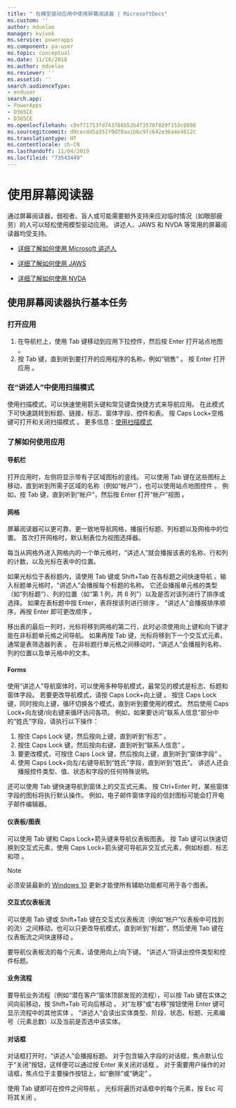 ```yaml
---
title: " 在模型驱动应用中使用屏幕阅读器 | MicrosoftDocs"
ms.custom: ''
author: mduelae
manager: kvivek
ms.service: powerapps
ms.component: pa-user
ms.topic: conceptual
ms.date: 11/16/2018
ms.author: mduelae
ms.reviewer: ''
ms.assetid: ''
search.audienceType:
- enduser
search.app:
- PowerApps
- D365CE
- D365CE
ms.openlocfilehash: c8ef71753fd743788b52b4f3578f829f153c0898
ms.sourcegitcommit: d9cecdd5a35279d78aa1b6c9fc642e36a4e4612c
ms.translationtype: HT
ms.contentlocale: zh-CN
ms.lasthandoff: 11/04/2019
ms.locfileid: "73543449"
---
```

# <a name="use-a-screen-reader"></a>使用屏幕阅读器 


通过屏幕阅读器，弱视者、盲人或可能需要额外支持来应对临时情况（如眼部疲劳）的人可以轻松使用模型驱动应用。 讲述人、JAWS 和 NVDA 等常用的屏幕阅读器均受支持。 

- [详细了解如何使用 Microsoft 讲述人](https://support.microsoft.com/help/22798)
- [详细了解如何使用 JAWS](https://www.freedomscientific.com/Products/Blindness/JawsDocumentation)


- [详细了解如何使用 NVDA](https://www.nvaccess.org/get-help/)


## <a name="basic-tasks-using-a-screen-reader"></a>使用屏幕阅读器执行基本任务 

### <a name="open-an-app"></a>打开应用

1.  在导航栏上，使用 Tab 键移动到应用下拉控件，然后按 Enter 打开站点地图   。
2.  按 Tab 键，直到听到要打开的应用程序的名称，例如“销售”  。 按 Enter 打开应用  。

### <a name="use-scan-mode-in-narrator"></a>在“讲述人”中使用扫描模式
使用扫描模式，可以快速使用箭头键和常见键盘快捷方式来导航应用。 在此模式下可快速跳转到标题、链接、标志、窗体字段、控件和表。 按 Caps Lock+空格键可打开和关闭扫描模式  。 更多信息：[使用扫描模式](https://support.microsoft.com/help/22809/windows-10-narrator-using-scan-mode)

### <a name="find-your-way-around-the-app"></a>了解如何使用应用

#### <a name="navigation-bar"></a>导航栏
打开应用时，左侧将显示带有子区域图标的竖线。 可以使用 Tab 键在这些图标上移动，直到听到所需子区域的名称（例如“帐户”），也可以使用站点地图控件  。 例如，按 Tab 键，直到听到“帐户”，然后按 Enter 打开“帐户”视图   。

#### <a name="grids"></a>网格
屏幕阅读器可以更可靠、更一致地导航网格，播报行标题、列标题以及网格中的位置。 首次打开网格时，默认制表位为视图选择器。 

每当从网格外进入网格内的一个单元格时，“讲述人”就会播报该表的名称、行和列的计数，以及光标在表中的位置。

如果光标位于表标题内，请使用 Tab 键或 Shift+Tab 在各标题之间快速导航   。输入标题单元格时，“讲述人”会播报每个标题的名称。 它还会播报单元格的类型（如“列标题”）、列的位置（如“第 1 列，共 6 列”）以及是否对该列进行了排序或选择。 如果在表标题中按 Enter，表将按该列进行排序  。 “讲述人”会播报排序顺序，再按 Enter 即可更改顺序  。

移出表的最后一列时，光标将移到网格的第二行，此时必须使用向上键和向下键才能在非标题单元格之间导航。 如果再按 Tab 键，光标将移到下一个交互式元素，通常是表筛选器列表  。 在非标题行单元格之间移动时，“讲述人”会播报列名称、列的位置以及单元格中的文本。

#### <a name="forms"></a>Forms
使用“讲述人”导航窗体时，可以使用多种导航模式，最常见的模式是标志、标题和窗体字段。 若要更改导航模式，请按 Caps Lock+向上键  。 按住 Caps Lock 键，同时按向上键，循环切换各个模式，直到听到要使用的模式。 然后使用 Caps Lock+向左键/向右键来循环访问各项。 例如，如果要访问“联系人信息”部分中的“姓氏”字段，请执行以下操作：

1.  按住 Caps Lock 键，然后按向上键，直到听到“标志”   。
2.  按住 Caps Lock 键，然后按向右键，直到听到“联系人信息”   。
3.  要更改模式，可按住 Caps Lock 键，然后按向上键，直到听到“窗体字段”   。
4.  使用 Caps Lock+向左/右键导航到“姓氏”字段，直到听到“姓氏”。 讲述人还会播报控件类型、值、状态和字段的任何特殊说明。

还可以使用 Tab 键快速导航到窗体上的交互式元素。 按 Ctrl+Enter 时，某些窗体字段的图标将执行默认操作。 例如，电子邮件窗体字段的信封图标可能会打开电子邮件编辑器。 

#### <a name="dashboardscharts"></a>仪表板/图表
可以使用 Tab 键和 Caps Lock+箭头键来导航仪表板图表。 按 Tab 键可以快速切换到交互式元素，使用 Caps Lock+箭头键可导航非交互式元素，例如标题、标志和项  。


> [!NOTE]
> 必须安装最新的 [Windows 10](https://www.microsoft.com/enable/products/windows10/default.aspx) 更新才能使所有辅助功能都可用于各个图表。

#### <a name="interactive-dashboard-streams"></a>交互式仪表板流
可以使用 Tab 键或 Shift+Tab 键在交互式仪表板流（例如“帐户”仪表板中可找到的流）之间移动，也可以只更改导航模式，直到听到“标题”，然后使用 Tab 键在仪表板流之间快速移动    。

要导航仪表板流的每个元素，请使用向上/向下键。 “讲述人”将读出控件类型和控件标题。

#### <a name="business-process-flows"></a>业务流程
要导航业务流程（例如“潜在客户”窗体顶部发现的流程），可以按 Tab 键在实体之间向前移动，按 Shift+Tab 可向后移动   。 对“左移”或“右移”按钮使用 Enter 键可显示流程中的其他实体    。 “讲述人”会读出实体类型、阶段、状态、标题、元素编号（元素总数）以及当前是否选中该实体。

#### <a name="dialog-boxes"></a>对话框

对话框打开时，“讲述人”会播报标题。 对于包含输入字段的对话框，焦点默认位于“关闭”按钮，这样便可以通过按 Enter 来关闭对话框   。 对于需要用户操作的对话框，焦点位于主要操作按钮上，如“删除”或“确定”   。

使用 Tab 键即可在控件之间导航  。 光标将遍历对话框中的每个元素，按 Esc 可将其关闭  。


